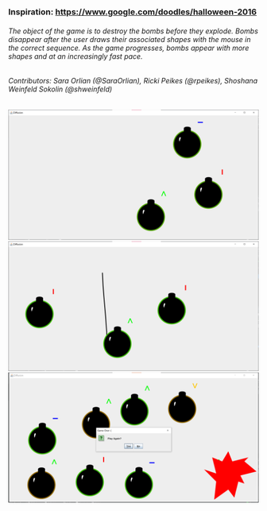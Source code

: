 ### Inspiration: https://www.google.com/doodles/halloween-2016
###### The object of the game is to destroy the bombs before they explode. Bombs disappear after the user draws their associated shapes with the mouse in the correct sequence. As the game progresses, bombs appear with more shapes and at an increasingly fast pace.
###### Contributors: Sara Orlian (@SaraOrlian), Ricki Peikes (@rpeikes), Shoshana Weinfeld Sokolin (@shweinfeld)
![alt text](Start.png)
![alt text](Stroke.png)
![alt text](End.png)
